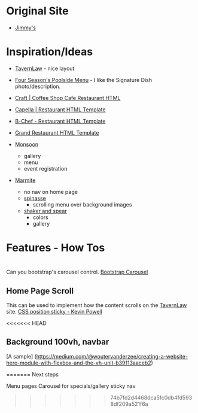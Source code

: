 
# Original Site
* [Jimmy's](https://www.jimmysonfirst.com/)

# Inspiration/Ideas

* [TavernLaw](https://www.tavernlaw.com/) - nice layout

* [Four Season's Poolside Menu](https://www.fourseasons.com/seattle/dining/restaurants/infinity-pool-bar/) - I like the Signature Dish photo/description.
* [Craft | Coffee Shop Cafe Restaurant HTML](https://themeforest.net/item/craft-coffee-shop-cafe-restaurant-html/29934634)
* [Capella | Restaurant HTML Template](https://themeforest.net/item/capella-restaurant-html-template/30953824)
* [B-Chef - Restaurant HTML Template](https://themeforest.net/item/bchef-restaurant-html-template/28195613)
* [Grand Restaurant HTML Template](https://themeforest.net/item/grand-restaurant-html-template/24839493)
* [Monsoon](https://monsoonrestaurants.com/group-dining/)
  * gallery
  * menu
  * event registration
* [Marmite](https://www.marmiteseattle.com/)
  * no nav on home page
  * [spinasse](http://spinasse.com/menu/)
    * scrolling menu over background images
  * [shaker and spear](https://www.shakerandspear.com/photo-gallery/)
    * colors
    * gallery
  

# Features - How Tos

# 

Can you bootstrap's carousel control.
[Bootstrap Carousel](https://getbootstrap.com/docs/5.1/components/carousel/)

## Home Page Scroll

This can be used to implement how the content scrolls on the [TavernLaw](https://www.tavernlaw.com/) site.
[CSS position sticky - Kevin Powell](https://www.youtube.com/watch?v=8TyoihVGErI)

<<<<<<< HEAD
## Background 100vh, navbar
[A sample] (https://medium.com/@woutervanderzee/creating-a-website-hero-module-with-flexbox-and-the-vh-unit-b39113aaceb2)

=======
Next steps

Menu pages
Carousel for specials/gallery
sticky nav
>>>>>>> 74b7fd2d4468dca5fc0db4fd5938df209a521f6a
